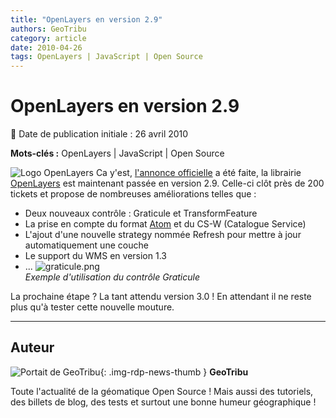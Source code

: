 ```yaml
---
title: "OpenLayers en version 2.9"
authors: GeoTribu
category: article
date: 2010-04-26
tags: OpenLayers | JavaScript | Open Source
---
```


# OpenLayers en version 2.9

:calendar: Date de publication initiale : 26 avril 2010

**Mots-clés :** OpenLayers | JavaScript | Open Source

![Logo OpenLayers](http://geotribu.net/https://cdn.geotribu.fr/img/logos-icones/logiciels_librairies/openlayers.png) Ca y'est, [l'annonce officielle](http://lists.osgeo.org/pipermail/announce/2010-April/000150.html) a été faite, la librairie [OpenLayers](https://openlayers.org/) est maintenant passée en version 2.9. Celle-ci clôt près de 200 tickets et propose de nombreuses améliorations telles que :

* Deux nouveaux contrôle : Graticule et TransformFeature
* La prise en compte du format [Atom](https://fr.wikipedia.org/wiki/Atom) et du CS-W (Catalogue Service)
* L'ajout d'une nouvelle strategy nommée Refresh pour mettre à jour automatiquement une couche
* Le support du WMS en version 1.3
* ...
![graticule.png](https://cdn.geotribu.fr/img/Blog/OpenLayers/graticule.png)  
*Exemple d'utilisation du contrôle Graticule*

La prochaine étape ? La tant attendu version 3.0 ! En attendant il ne reste plus qu'à tester cette nouvelle mouture.

----

## Auteur

![Portait de GeoTribu](https://cdn.geotribu.fr/img/internal/charte/geotribu_logo_64x64.png){: .img-rdp-news-thumb }
**GeoTribu**

Toute l'actualité de la géomatique Open Source ! Mais aussi des tutoriels, des billets de blog, des tests et surtout une bonne humeur géographique !

